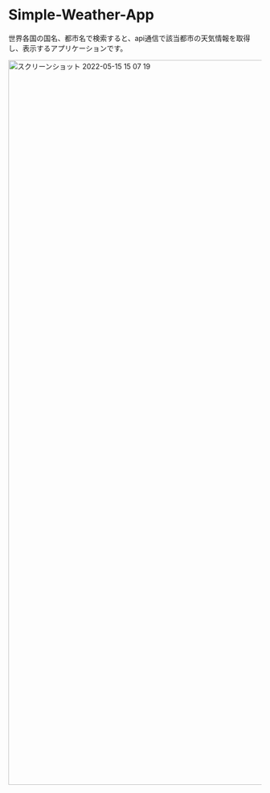 # Simple-Weather-App
世界各国の国名、都市名で検索すると、api通信で該当都市の天気情報を取得し、表示するアプリケーションです。

<img width="1439" alt="スクリーンショット 2022-05-15 15 07 19" src="https://user-images.githubusercontent.com/51499353/168460106-83e26865-4234-4bbf-9dec-35acf4083ba1.png">
